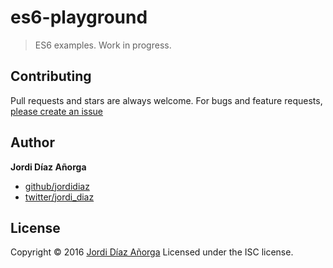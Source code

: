 # es6-playground

> ES6 examples. Work in progress.

## Contributing

Pull requests and stars are always welcome. For bugs and feature requests, [please create an issue](https://github.com/jordidiaz/es6-playground/issues)

## Author

**Jordi Díaz Añorga**

* [github/jordidiaz](https://github.com/jordidiaz)
* [twitter/jordi_diaz](http://twitter.com/jordi_diaz)

## License

Copyright © 2016 [Jordi Díaz Añorga]()
Licensed under the ISC license.